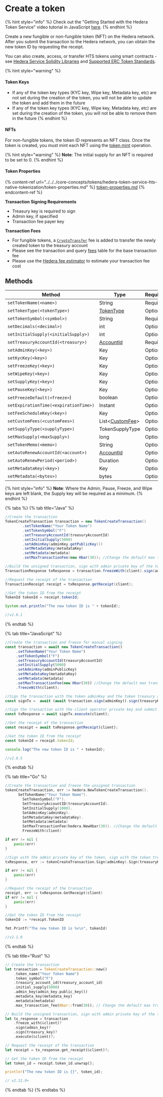 # Create a token

{% hint style="info" %}
Check out the "Getting Started with the Hedera Token Service" video tutorial in JavaScript [here](https://youtu.be/lp3mwdYEZEk).
{% endhint %}

Create a new fungible or non-fungible token (NFT) on the Hedera network. After you submit the transaction to the Hedera network, you can obtain the new token ID by requesting the receipt.

You can also create, access, or transfer HTS tokens using smart contracts - see [Hedera Service Solidity Libraries](https://docs.hedera.com/guides/docs/sdks/smart-contracts/hedera-service-solidity-libraries) and [Supported ERC Token Standards](https://docs.hedera.com/guides/core-concepts/smart-contracts/supported-erc-token-standards).

{% hint style="warning" %}
#### Token Keys

* If any of the token key types (KYC key, Wipe key, Metadata key, etc) are not set during the creation of the token, you will not be able to update the token and add them in the future
* If any of the token key types (KYC key, Wipe key, Metadata key, etc) are set during the creation of the token, you will not be able to remove them in the future
{% endhint %}

#### **NFTs**

For non-fungible tokens, the token ID represents an NFT class. Once the token is created, you must mint each NFT using the [token mint](mint-a-token.md) operation.

{% hint style="warning" %}
**Note**: The initial supply for an NFT is required to be set to 0.
{% endhint %}

#### **Token Properties**

{% content-ref url="../../../core-concepts/tokens/hedera-token-service-hts-native-tokenization/token-properties.md" %}
[token-properties.md](../../../core-concepts/tokens/hedera-token-service-hts-native-tokenization/token-properties.md)
{% endcontent-ref %}

**Transaction Signing Requirements**

* Treasury key is required to sign
* Admin key, if specified
* Transaction fee payer key

**Transaction Fees**

* For fungible tokens, a [`CryptoTransfer`](https://docs.hedera.com/hedera/mainnet/fees) fee is added to transfer the newly created token to the treasury account
* Please see the transaction and query [fees](../../../networks/mainnet/fees/#transaction-and-query-fees) table for the base transaction fee
* Please use the [Hedera fee estimator](https://hedera.com/fees) to estimate your transaction fee cost

## Methods

<table><thead><tr><th width="447.3333333333333">Method</th><th>Type</th><th>Requirement</th></tr></thead><tbody><tr><td><code>setTokenName(&#x3C;name>)</code></td><td>String</td><td>Required</td></tr><tr><td><code>setTokenType(&#x3C;tokenType>)</code></td><td><a href="token-types.md">TokenType</a></td><td>Optional</td></tr><tr><td><code>setTokenSymbol(&#x3C;symbol>)</code></td><td>String</td><td>Required</td></tr><tr><td><code>setDecimals(&#x3C;decimal>)</code></td><td>int</td><td>Optional</td></tr><tr><td><code>setInitialSupply(&#x3C;initialSupply>)</code></td><td>int</td><td>Optional</td></tr><tr><td><code>setTreasuryAccountId(&#x3C;treasury>)</code></td><td><a href="broken-reference">AccountId</a></td><td>Required</td></tr><tr><td><code>setAdminKey(&#x3C;key>)</code></td><td>Key</td><td>Optional</td></tr><tr><td><code>setKycKey(&#x3C;key>)</code></td><td>Key</td><td>Optional</td></tr><tr><td><code>setFreezeKey(&#x3C;key>)</code></td><td>Key</td><td>Optional</td></tr><tr><td><code>setWipeKey(&#x3C;key>)</code></td><td>Key</td><td>Optional</td></tr><tr><td><code>setSupplyKey(&#x3C;key>)</code></td><td>Key</td><td>Optional</td></tr><tr><td><code>setPauseKey(&#x3C;key>)</code></td><td>Key</td><td>Optional</td></tr><tr><td><code>setFreezeDefault(&#x3C;freeze></code>)</td><td>boolean</td><td>Optional</td></tr><tr><td><code>setExpirationTime(&#x3C;expirationTime>)</code></td><td>Instant</td><td>Optional</td></tr><tr><td><code>setFeeScheduleKey(&#x3C;key>)</code></td><td>Key</td><td>Optional</td></tr><tr><td><code>setCustomFees(&#x3C;customFees>)</code></td><td>List&#x3C;<a href="custom-token-fees.md#custom-fee">CustomFee</a>></td><td>Optional</td></tr><tr><td><code>setSupplyType(&#x3C;supplyType>)</code></td><td>TokenSupplyType</td><td>Optional</td></tr><tr><td><code>setMaxSupply(&#x3C;maxSupply>)</code></td><td>long</td><td>Optional</td></tr><tr><td><code>setTokenMemo(&#x3C;memo>)</code></td><td>String</td><td>Optional</td></tr><tr><td><code>setAutoRenewAccountId(&#x3C;account>)</code></td><td><a href="../accounts-and-hbar/get-account-info.md">AccountId</a></td><td>Optional</td></tr><tr><td><code>setAutoRenewPeriod(&#x3C;period>)</code></td><td>Duration</td><td>Optional</td></tr><tr><td><code>setMetadataKey(&#x3C;key>)</code></td><td>Key</td><td>Optional</td></tr><tr><td><code>setMetadata(&#x3C;bytes>)</code></td><td>bytes</td><td>Optional</td></tr></tbody></table>

{% hint style="info" %}
**Note**: Where the Admin, Pause, Freeze, and Wipe keys are left blank, the Supply key will be required as a minimum.
{% endhint %}

{% tabs %}
{% tab title="Java" %}
```java
//Create the transaction
TokenCreateTransaction transaction = new TokenCreateTransaction()
        .setTokenName("Your Token Name")
        .setTokenSymbol("F")
        .setTreasuryAccountId(treasuryAccountId)
        .setInitialSupply(5000)
        .setAdminKey(adminKey.getPublicKey())
        .setMetadataKey(metadataKey)
        .setMetadata(metadata)
        .setMaxTransactionFee(new Hbar(30)); //Change the default max transaction fee

//Build the unsigned transaction, sign with admin private key of the token, sign with the token treasury private key, submit the transaction to a Hedera network
TransactionResponse txResponse = transaction.freezeWith(client).sign(adminKey).sign(treasuryKey).execute(client);

//Request the receipt of the transaction
TransactionReceipt receipt = txResponse.getReceipt(client);

//Get the token ID from the receipt
TokenId tokenId = receipt.tokenId;

System.out.println("The new token ID is " + tokenId);

//v2.0.1
```
{% endtab %}

{% tab title="JavaScript" %}
```javascript
//Create the transaction and freeze for manual signing
const transaction = await new TokenCreateTransaction()
     .setTokenName("Your Token Name")
     .setTokenSymbol("F")
     .setTreasuryAccountId(treasuryAccountId)
     .setInitialSupply(5000)
     .setAdminKey(adminPublicKey)
     .setMetadataKey(metadataKey)
     .setMetadata(metadata)
     .setMaxTransactionFee(new Hbar(30)) //Change the default max transaction fee
     .freezeWith(client);

//Sign the transaction with the token adminKey and the token treasury account private key
const signTx =  await (await transaction.sign(adminKey)).sign(treasuryKey);

//Sign the transaction with the client operator private key and submit to a Hedera network
const txResponse = await signTx.execute(client);

//Get the receipt of the transaction
const receipt = await txResponse.getReceipt(client);

//Get the token ID from the receipt
const tokenId = receipt.tokenId;

console.log("The new token ID is " + tokenId);

//v2.0.5
```
{% endtab %}

{% tab title="Go" %}
```go
//Create the transaction and freeze the unsigned transaction
tokenCreateTransaction, err := hedera.NewTokenCreateTransaction().
      SetTokenName("Your Token Name").
        SetTokenSymbol("F").
        SetTreasuryAccountID(treasuryAccountId).
        SetInitialSupply(1000).
        SetAdminKey(adminKey).
        SetMetadataKey(metadataKey).
        SetMetadata(metadata)
        SetMaxTransactionFee(hedera.NewHbar(30)). //Change the default max transaction fee
        FreezeWith(client)

if err != nil {
    panic(err)
}

//Sign with the admin private key of the token, sign with the token treasury private key, sign with the client operator private key and submit the transaction to a Hedera network
txResponse, err := tokenCreateTransaction.Sign(adminKey).Sign(treasuryKey).Execute(client)

if err != nil {
    panic(err)
}

//Request the receipt of the transaction
receipt, err := txResponse.GetReceipt(client)
if err != nil {
    panic(err)
}

//Get the token ID from the receipt
tokenId := *receipt.TokenID

fmt.Printf("The new token ID is %v\n", tokenId)

//v2.1.0
```
{% endtab %}

{% tab title="Rust" %}
```rust
// Create the transaction
let transaction = TokenCreateTransaction::new()
    .token_name("Your Token Name")
    .token_symbol("F")
    .treasury_account_id(treasury_account_id)
    .initial_supply(5000)
    .admin_key(admin_key.public_key())
    .metadata_key(metadata_key)
    .metadata(metadata)
    .max_transaction_fee(Hbar::from(30)); // Change the default max transaction fee

// Build the unsigned transaction, sign with admin private key of the token, sign with the token treasury private key
let tx_response = transaction
    .freeze_with(&client)?
    .sign(admin_key)?
    .sign(treasury_key)?
    .execute(&client)?;

// Request the receipt of the transaction
let receipt = tx_response.get_receipt(&client)?;

// Get the token ID from the receipt
let token_id = receipt.token_id.unwrap();

println!("The new token ID is {}", token_id);

// v2.12.0+
```
{% endtab %}
{% endtabs %}
